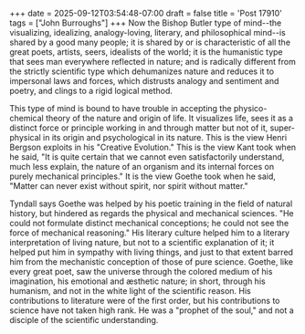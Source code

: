 +++
date = 2025-09-12T03:54:48-07:00
draft = false
title = 'Post 17910'
tags = ["John Burroughs"]
+++
Now the Bishop Butler type of mind--the visualizing, idealizing, analogy-loving, literary, and philosophical mind--is shared by a good many people; it is shared by or is characteristic of all the great poets, artists, seers, idealists of the world; it is the humanistic type that sees man everywhere reflected in nature; and is radically different from the strictly scientific type which dehumanizes nature and reduces it to impersonal laws and forces, which distrusts analogy and sentiment and poetry, and clings to a rigid logical method.

This type of mind is bound to have trouble in accepting the physico-chemical theory of the nature and origin of life. It visualizes life, sees it as a distinct force or principle working in and through matter but not of it, super-physical in its origin and psychological in its nature. This is the view Henri Bergson exploits in his "Creative Evolution." This is the view Kant took when he said, "It is quite certain that we cannot even satisfactorily understand, much less explain, the nature of an organism and its internal forces on purely mechanical principles." It is the view Goethe took when he said, "Matter can never exist without spirit, nor spirit without matter."

Tyndall says Goethe was helped by his poetic training in the field of natural history, but hindered as regards the physical and mechanical sciences. "He could not formulate distinct mechanical conceptions; he could not see the force of mechanical reasoning." His literary culture helped him to a literary interpretation of living nature, but not to a scientific explanation of it; it helped put him in sympathy with living things, and just to that extent barred him from the mechanistic conception of those of pure science. Goethe, like every great poet, saw the universe through the colored medium of his imagination, his emotional and æsthetic nature; in short, through his humanism, and not in the white light of the scientific reason. His contributions to literature were of the first order, but his contributions to science have not taken high rank. He was a "prophet of the soul," and not a disciple of the scientific understanding.
